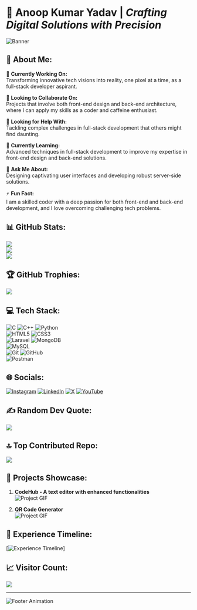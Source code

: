# 🌟 **Anoop Kumar Yadav** | *Crafting Digital Solutions with Precision*
![Banner](https://link-to-your-custom-animated-banner)

## 💫 About Me:
<!-- Advanced sections with animated bars or scroll effects -->
🔭 **Currently Working On:**  
Transforming innovative tech visions into reality, one pixel at a time, as a full-stack developer aspirant.  

👯 **Looking to Collaborate On:**  
Projects that involve both front-end design and back-end architecture, where I can apply my skills as a coder and caffeine enthusiast.

🤝 **Looking for Help With:**  
Tackling complex challenges in full-stack development that others might find daunting.

🌱 **Currently Learning:**  
Advanced techniques in full-stack development to improve my expertise in front-end design and back-end solutions.

💬 **Ask Me About:**  
Designing captivating user interfaces and developing robust server-side solutions.

⚡ **Fun Fact:**  
I am a skilled coder with a deep passion for both front-end and back-end development, and I love overcoming challenging tech problems.

## 📊 **GitHub Stats:**
<!-- Advanced, themed, and animated stats -->
![](https://github-readme-stats.vercel.app/api?username=Anoop-Kumar-Yadav&theme=gradient&bg_color=30,0d0d0d,191919&hide_border=false&include_all_commits=true&count_private=true)<br/>
![](https://github-readme-streak-stats.herokuapp.com/?user=Anoop-Kumar-Yadav&theme=gradient&bg_color=30,0d0d0d,191919&hide_border=false)<br/>
![](https://github-readme-stats.vercel.app/api/top-langs/?username=Anoop-Kumar-Yadav&theme=gradient&bg_color=30,0d0d0d,191919&hide_border=false&include_all_commits=true&count_private=true&layout=compact)

## 🏆 **GitHub Trophies:**
<!-- Custom themed and possibly 3D styled trophies -->
![](https://github-profile-trophy.vercel.app/?username=Anoop-Kumar-Yadav&theme=neon&no-frame=true&no-bg=true&margin-w=4)

## 💻 **Tech Stack:**
<!-- Custom themed, hover-animated icons with tooltips -->
![C](https://img.shields.io/badge/c-%2300599C.svg?style=flat&logo=c&logoColor=white "C Language") 
![C++](https://img.shields.io/badge/c++-%2300599C.svg?style=flat&logo=c%2B%2B&logoColor=white "C++ Language") 
![Python](https://img.shields.io/badge/python-3670A0?style=flat&logo=python&logoColor=ffdd54 "Python")  
![HTML5](https://img.shields.io/badge/html5-%23E34F26.svg?style=flat&logo=html5&logoColor=white "HTML5") 
![CSS3](https://img.shields.io/badge/css3-%231572B6.svg?style=flat&logo=css3&logoColor=white "CSS3")  
![Laravel](https://img.shields.io/badge/laravel-%23FF2D20.svg?style=flat&logo=laravel&logoColor=white "Laravel") 
![MongoDB](https://img.shields.io/badge/MongoDB-%234ea94b.svg?style=flat&logo=mongodb&logoColor=white "MongoDB")  
![MySQL](https://img.shields.io/badge/mysql-4479A1.svg?style=flat&logo=mysql&logoColor=white "MySQL")  
![Git](https://img.shields.io/badge/git-%23F05033.svg?style=flat&logo=git&logoColor=white "Git") 
![GitHub](https://img.shields.io/badge/github-%23121011.svg?style=flat&logo=github&logoColor=white "GitHub")  
![Postman](https://img.shields.io/badge/Postman-FF6C37?style=flat&logo=postman&logoColor=white "Postman API")

## 🌐 **Socials:**
<!-- Advanced social media badges with hover animations -->
[![Instagram](https://img.shields.io/badge/Instagram-%23E4405F.svg?style=for-the-badge&logo=Instagram&logoColor=white)](https://instagram.com/_itz__byte_brilliance) 
[![LinkedIn](https://img.shields.io/badge/LinkedIn-%230077B5.svg?style=for-the-badge&logo=linkedin&logoColor=white)](https://linkedin.com/in/anoop-kumar-yadav-9b31b3283) 
[![X](https://img.shields.io/badge/X-black.svg?style=for-the-badge&logo=X&logoColor=white)](https://x.com/AnoopKumar75357?t=Etj9yTakSUTEnlku_KV0Sw&s=09) 
[![YouTube](https://img.shields.io/badge/YouTube-%23FF0000.svg?style=for-the-badge&logo=YouTube&logoColor=white)](https://www.youtube.com/@ByteBrilliancez)

## ✍️ **Random Dev Quote:**
<!-- Custom themed and animated quote generator -->
![](https://quotes-github-readme.vercel.app/api?type=horizontal&theme=dark)

## 🔝 **Top Contributed Repo:**
![](https://github-contributor-stats.vercel.app/api?username=Anoop-Kumar-Yadav&limit=5&theme=dark&combine_all_yearly_contributions=true)

## 🧰 **Projects Showcase:**
<!-- Add animated GIFs or video previews of your projects -->
1. **CodeHub - A text editor with enhanced functionalities**  
   ![Project GIF](https://link-to-your-project-gif-or-video)

2. **QR Code Generator**  
   ![Project GIF](https://link-to-your-project-gif-or-video)

## 🎯 **Experience Timeline:**
<!-- Interactive timeline or carousel for experience -->
[![Experience Timeline](https://link-to-your-timeline)]

## 📈 **Visitor Count:**
<!-- Visitor count badge with animated effects -->
[![](https://visitcount.itsvg.in/api?id=Anoop-Kumar-Yadav&icon=9&color=1)](https://visitcount.itsvg.in)

---
<!-- Footer with custom animations -->
![Footer Animation](https://link-to-your-footer-animation)

<!-- Proudly created with GPRM (https://gprm.itsvg.in) -->
